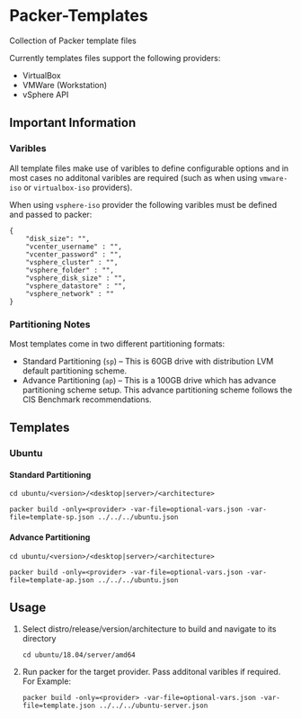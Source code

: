 # Packer-Templates

Collection of Packer template files

Currently templates files support the following providers:

* VirtualBox
* VMWare (Workstation)
* vSphere API

## Important Information

### Varibles

All template files make use of varibles to define configurable options and in most cases no additonal varibles are required (such as when using `vmware-iso` or `virtualbox-iso` providers). 

When using `vsphere-iso` provider the following varibles must be defined and passed to packer:

```
{
    "disk_size": "",
    "vcenter_username" : "",
    "vcenter_password" : "",
    "vsphere_cluster" : "",
    "vsphere_folder" : "",
    "vsphere_disk_size" : "",
    "vsphere_datastore" : "",
    "vsphere_network" : ""
}
```

### Partitioning Notes

Most templates come in two different partitioning formats:
* Standard Partitioning (`sp`) – This is 60GB drive with distribution LVM default partitioning scheme.
* Advance Partitioning (`ap`) – This is a 100GB drive which has advance partitioning scheme setup. This advance partitioning scheme follows the CIS Benchmark recommendations.

## Templates

### Ubuntu


#### Standard Partitioning

```
cd ubuntu/<version>/<desktop|server>/<architecture>

packer build -only=<provider> -var-file=optional-vars.json -var-file=template-sp.json ../../../ubuntu.json
```

#### Advance Partitioning

```
cd ubuntu/<version>/<desktop|server>/<architecture>

packer build -only=<provider> -var-file=optional-vars.json -var-file=template-ap.json ../../../ubuntu.json
```


## Usage

1. Select distro/release/version/architecture to build and navigate to its directory

    ```
    cd ubuntu/18.04/server/amd64
    ```

2.  Run packer for the target provider. Pass additonal varibles if required. For Example:

    ```
    packer build -only=<provider> -var-file=optional-vars.json -var-file=template.json ../../../ubuntu-server.json
    ```

